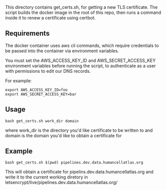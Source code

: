 This directory contains get_certs.sh, for getting a new TLS certificate.
The script builds the docker image in the root of this repo, then runs
a command inside it to renew a certificate using certbot.

Requirements
------------
The docker container uses aws cli commands, which require credentials
to be passed into the container via environment variables.

You must set the AWS_ACCESS_KEY_ID and AWS_SECRET_ACCESS_KEY environment
variables before running the script, to authenticate as a user with 
permissions to edit our DNS records.

For example:
```
export AWS_ACCESS_KEY_ID=foo
export AWS_SECRET_ACCESS_KEY=bar
```

Usage
-----
```
bash get_certs.sh work_dir domain
```
where work_dir is the directory you'd like certificate to be written to
and domain is the domain you'd like to obtain a certificate for

Example
-------
```
bash get_certs.sh $(pwd) pipelines.dev.data.humancellatlas.org
```
This will obtain a certificate for pipelins.dev.data.humancellatlas.org and
write it to the current working diretory in letsencrypt/live/pipelines.dev.data.humancellatlas.org/

